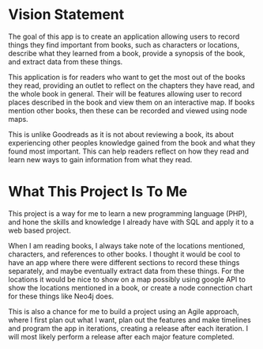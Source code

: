 # Vision Statement
The goal of this app is to create an application allowing users to record things they find important from books, such as characters or locations, describe what they learned from a book, provide a synopsis of the book, and extract data from these things.

This application is for readers who want to get the most out of the books they read, 
providing an outlet to reflect on the chapters they have read, and the whole book in 
general. Their will be features allowing user to record places described in the book
and view them on an interactive map. If books mention other books, then these can be 
recorded and viewed using node maps.

This is unlike Goodreads as it is not about reviewing a book, its about experiencing 
other peoples knowledge gained from the book and what they found most important. This 
can help readers reflect on how they read and learn new ways to gain information from 
what they read.

# What This Project Is To Me
This project is a way for me to learn a new programming language (PHP), and hone the skills 
and knowledge I already have with SQL and apply it to a web based project. 

When I am reading books, I always take note of the locations mentioned, characters, and references to other books. 
I thought it would be cool to have an app where there were different sections to record these things separately, 
and maybe eventually extract data from these things. For the locations it would be nice to show on a map possibly using 
google API to show the locations mentioned in a book, or create a node connection chart for these things like Neo4j does.

This is also a chance for me to build a project using an Agile approach, where I first plan out what I want, plan out the features and make timelines and 
program the app in iterations, creating a release after each iteration. I will most likely perform a release after each major feature completed.

